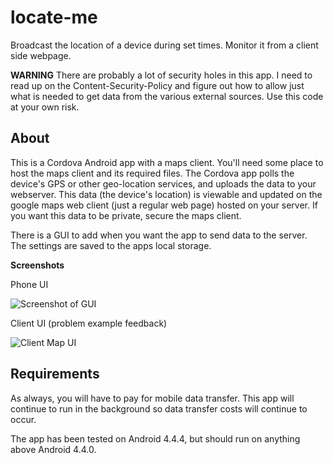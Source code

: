 # locate-me

Broadcast the location of a device during set times. Monitor it from a client side webpage.

**WARNING** There are probably a lot of security holes in this app. I need to read up on the Content-Security-Policy and figure out how to allow just what is needed to get data from the various external sources. Use this code at your own risk. 

## About

This is a Cordova Android app with a maps client. You'll need some place to host the maps client and its required files. The Cordova app polls the device's GPS or other geo-location services, and uploads the data to your webserver. This data (the device's location) is viewable and updated on the google maps web client (just a regular web page) hosted on your server. If you want this data to be private, secure the maps client. 

There is a GUI to add when you want the app to send data to the server. The settings are saved to the apps local storage. 

**Screenshots**

Phone UI

![Screenshot of GUI](https://i.imgur.com/QnHPeft.png)

Client UI (problem example feedback)

![Client Map UI](https://i.imgur.com/eoCEpUo.png)

## Requirements 

As always, you will have to pay for mobile data transfer. This app will continue to run in the background so data transfer costs will continue to occur. 

The app has been tested on Android 4.4.4, but should run on anything above Android 4.4.0. 
